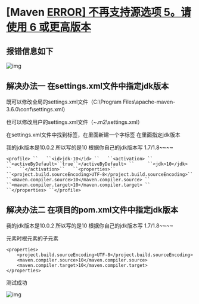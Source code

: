 # [Maven [ERROR\] 不再支持源选项 5。请使用 6 或更高版本](https://www.cnblogs.com/williamjie/p/11306768.html)

## 报错信息如下

![img](https://img2018.cnblogs.com/blog/1334967/201903/1334967-20190323235257533-1559215029.png)

## 解决办法一 在settings.xml文件中指定jdk版本

既可以修改全局的settings.xml文件（C:\Program Files\apache-maven-3.6.0\conf\settings.xml）

也可以修改用户的settings.xml文件（~\.m2\settings.xml）

在settings.xml文件中找到<profiles>标签，在里面新建一个字标签<profile> 在里面指定jdk版本

我的jdk版本是10.0.2 所以写的是10 根据你自己的jdk版本写 1.7/1.8~~~~ 

```
<profile> ``   ``<id>jdk-10</id> ``   ``<activation> ``     ``<activeByDefault>``true``</activeByDefault> ``     ``<jdk>10</jdk> ``   ``</activation>``   ``<properties>``     ``<project.build.sourceEncoding>UTF-8</project.build.sourceEncoding>``     ``<maven.compiler.source>10</maven.compiler.source> ``     ``<maven.compiler.target>10</maven.compiler.target> ``   ``</properties> ``</profile>
```

 

## 解决办法二 在项目的pom.xml文件中指定jdk版本

我的jdk版本是10.0.2 所以写的是10 根据你自己的jdk版本写 1.7/1.8~~~~ 

<properties>元素时根元素<project>的子元素

```
<properties>
    <project.build.sourceEncoding>UTF-8</project.build.sourceEncoding>
    <maven.compiler.source>10</maven.compiler.source>
    <maven.compiler.target>10</maven.compiler.target>
</properties>
```

测试成功

![img](https://img2018.cnblogs.com/blog/1334967/201903/1334967-20190323235610567-941005743.png)

 